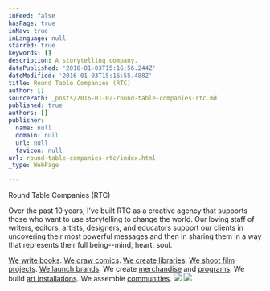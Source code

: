 ```yaml
---
inFeed: false
hasPage: true
inNav: true
inLanguage: null
starred: true
keywords: []
description: A storytelling company.
datePublished: '2016-01-03T15:16:56.244Z'
dateModified: '2016-01-03T15:16:55.488Z'
title: Round Table Companies (RTC)
author: []
sourcePath: _posts/2016-01-02-round-table-companies-rtc.md
published: true
authors: []
publisher:
  name: null
  domain: null
  url: null
  favicon: null
url: round-table-companies-rtc/index.html
_type: WebPage

---
```

Round Table Companies (RTC)

Over the past 10 years, I've built RTC as a creative agency that supports those who want to use storytelling to change the world. Our loving staff of writers, editors, artists, designers, and educators support our clients in uncovering their most powerful messages and then in sharing them in a way that represents their full being--mind, heart, soul.

[We write books][0]. [We draw comics][1]. [We create libraries][2]. [We shoot film projects][3]. [We launch brands][4]. We create [merchandise][5] and [programs][6]. We build [art installations][7]. We assemble [communities][8]. ![](https://the-grid-user-content.s3-us-west-2.amazonaws.com/1ca34762-4872-41de-839d-5c75b8d14777.jpg)
![](https://the-grid-user-content.s3-us-west-2.amazonaws.com/1edea493-560c-4ccc-ac8a-fb943502753e.png)

[0]: http://www.roundtablecompanies.com/publications/books
[1]: http://www.roundtablecompanies.com/publications/comics
[2]: http://www.orplibrary.com/
[3]: https://www.youtube.com/watch?v=bG3LMygQDmo
[4]: http://www.fromthebarrio.com/
[5]: http://www.vulnerabilityis.sexy/store/c1/Featured_Products.html
[6]: https://www.rtcpathtopurpose.com/
[7]: http://www.vulnerabilityis.sexy/vulnerability-wall.html
[8]: http://community.roundtablecompanies.com/